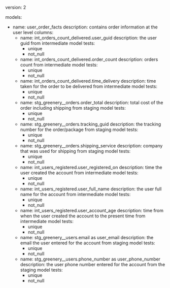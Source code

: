 version: 2

models:
  - name: user_order_facts
    description: contains order information at the user level
    columns: 
      - name: int_orders_count_delivered.user_guid
        description: the user guid from intermediate model
        tests:
          - unique
          - not_null
      - name: int_orders_count_delivered.order_count
        description: orders count from intermediate model
        tests:
          - unique
          - not_null
      - name: int_orders_count_delivered.time_delivery
        description: time taken for the order to be delivered from intermediate model
        tests:
          - unique
          - not_null
      - name: stg_greenery__orders.order_total
        description: total cost of the order including shipping from staging model
        tests:
          - unique
          - not_null    
      - name: stg_greenery__orders.tracking_guid
        description: the tracking number for the order/package from staging model
        tests:
          - unique
          - not_null
      - name: stg_greenery__orders.shipping_service
        description: company that was used for shipping from staging model
        tests:
          - unique
          - not_null
      - name: int_users_registered.user_registered_on
        description: time the user created the account from intermediate model
        tests:
          - unique
          - not_null
      - name: int_users_registered.user_full_name
        description: the user full name for the account from intermediate model
        tests:
          - unique
          - not_null
      - name: int_users_registered.user_account_age
        description: time from when the user created the account to the present time from intermediate model
        tests:
          - unique
          - not_null
      - name: stg_greenery__users.email as user_email
        description: the email the user entered for the account from staging model
        tests:
          - unique
          - not_null
      - name: stg_greenery__users.phone_number as user_phone_number   
        description: the user phone number entered for the account from the staging model
        tests:
          - unique
          - not_null
          